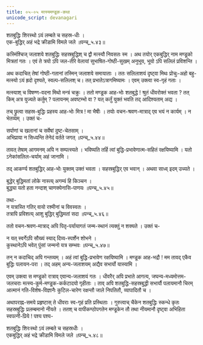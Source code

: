 ```yaml
---
title: ०५-०५ मत्स्यमण्डूक-कथा
unicode_script: devanagari
---
```

शतबुद्धिः शिरस्थो ऽयं लम्बते च सहस्र-धीः ।  
एक-बुद्धिर् अहं भद्रे क्रीडामि विमले जले ॥पन्च्_५.४३॥  

कस्मिंश्चिज् जलाशये शतबुद्धिः सहस्रबुद्धिश् च द्वौ मत्स्यौ निवसतः स्म । अथ तयोर् एकबुद्धिर् नाम मण्डूको मित्रतां गतः । एवं ते त्रयो ऽपि जल-तीरे वेलायां सुभाषित-गोष्ठी-सुखम् अनुभूय, भूयो ऽपि सलिलं प्रविशन्ति ।  

अथ कदाचित् तेषां गोष्ठी-गतानां तस्मिन् जलाशये समायाताः । ततः सलिलाशयं दृष्ट्वा मिथः प्रोचुः-अहो बहु-मत्स्यो ऽयं ह्रदो दृश्यते, स्वल्प-सलिलश् च। तत् प्रभातेऽत्रागमिष्यामः । एवम् उक्त्वा स्व-गृहं गताः ।  

मत्स्याश् च विषण्ण-वदना मिथो मन्त्रं चक्रुः । ततो मण्डूक आह-भोः शतबुद्धे ! श्रुतं धीवरोक्तं भवता ? तत् किम् अत्र युज्यते कर्तुम् ? पलायनम् अवष्टम्भो वा ? यत् कर्तुं युक्तं भवति तद् आदिश्यताम् अद्य ।  

तच् छ्रुत्वा सहस्र-बुद्धिः प्रहस्य आह-भोः मित्र ! मा भैषीः । तयोः वचन-श्रवण-मात्राद् एव भयं न कार्यम् । न भेतव्यम् । उक्तं च-  

सर्पाणां च खलानां च सर्वेषां दुष्ट-चेतसाम् ।  
अभिप्राया न सिध्यन्ति तेनेदं वर्तते जगत् ॥पन्च्_५.४४॥  

तावत् तेषाम् आगमनम् अपि न सम्पत्स्यते । भविष्यति तर्हि त्वां बुद्धि-प्रभावेणात्म-सहितं रक्षयिष्यामि । यतो ऽनेकांसलिल-चर्याम् अहं जानामि ।  

तद् आकर्ण्य शतबुद्धिर् आह-भोः युक्तम् उक्तं भवता । सहस्रबुद्धिर् एव भवान् । अथवा साध्व् इदम् उच्यते ।  

बुद्धेर् बुद्धिमतां लोके नास्त्य् अगम्यं हि किञ्चन ।  
बुद्ध्या यतो हता नन्दाश् चाणक्येनासि-पाणयः ॥पन्च्_५.४५॥  

तथा-  
न यत्रास्ति गतिर् वायो रश्मीनां च विवस्वतः ।  
तत्रापि प्रविशत्य् आशु बुद्धिर् बुद्धिमतां सदा ॥पन्च्_५.४६॥  

ततो वचन-श्रवण-मात्राद् अपि पितृ-पर्यायागतं जन्म-स्थानं त्यक्तुं न शक्यते । उक्तं च-  

न यत् स्वर्गेऽपि सौख्यं स्याद् दिव्य-स्पर्शेन शोभने ।  
कुस्थानेऽपि भवेत् पुंसां जन्मनो यत्र सम्भवः ॥पन्च्_५.४७॥  

तन् न कदाचिद् अपि गन्तव्यम् । अहं त्वां बुद्धि-प्रभावेण रक्षयिष्यामि । मण्डूक आह-भद्रौ ! मम तावद् एकैव बुद्धिः पलायन-परा । तद् अहम् अन्य-जलाशयम् अद्यैव सभार्यो यास्यामि ।  

एवम् उक्त्वा स मण्डूको रात्राव् एवान्य-जलाशयं गतः । धीवरैर् अपि प्रभाते आगत्य, जघन्य-मध्यमोत्तम-जलचराः मत्स्य-कूर्म-मण्डूक-कर्कटादयो गृहीताः । ताव् अपि शतबुद्धि-सहस्रबुद्धी सभार्यौ पलायमानौ चिरम् आत्मानं गति-विशेष-विज्ञानैः कुटिल-चारेण रक्षन्तौ जाले निपतितौ, व्यापादितौ च ।  

अथापराह्न-समये प्रहृष्टास् ते धीवराः स्व-गृहं प्रति प्रस्थिताः । गुरुत्वाच् चैकेन शतबुद्धिः स्कन्धे कृतः सहस्रबुद्धिः प्रलम्बमानो नीयते । ततश् च वापीकण्ठोपगतेन मण्डूकेन तौ तथा नीयमानौ दृष्ट्वा अभिहिता स्वपत्नी-प्रिये ! पश्य पश्य-  

शतबुद्धिः शिरःस्थो ऽयं लम्बते च सहस्रधीः ।  
एकबुद्धिर् अहं भद्रे क्रीडामि विमले जले ॥पन्च्_५.४८॥  
